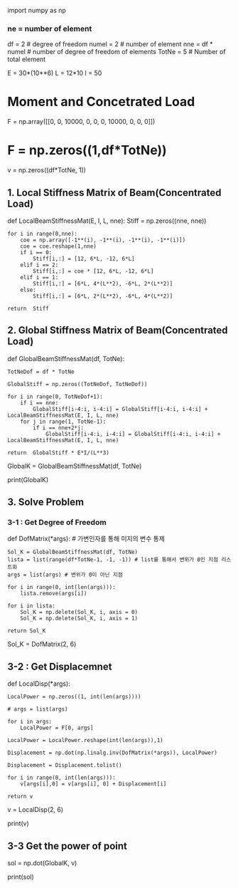 import numpy as np

### ne = number of element

df = 2 # degree of freedom
numel = 2 # number of element
nne = df * numel # number of degree of freedom of elements
TotNe = 5 # Number of total element

E = 30*(10**6)
L = 12*10
I = 50

# Moment and Concetrated Load

F = np.array([[0, 0, 10000, 0, 0, 0, 10000, 0, 0, 0]])
# F = np.zeros((1,df*TotNe))

v = np.zeros((df*TotNe, 1))

## 1. Local Stiffness Matrix of Beam(Concentrated Load)

def LocalBeamStiffnessMat(E, I, L, nne):
    Stiff = np.zeros((nne, nne))

    for i in range(0,nne):
        coe = np.array([-1**(i), -1**(i), -1**(i), -1**(i)])
        coe = coe.reshape(1,nne)
        if i == 0:
            Stiff[i,:] = [12, 6*L, -12, 6*L] 
        elif i == 2:
            Stiff[i,:] = coe * [12, 6*L, -12, 6*L] 
        elif i == 1:
            Stiff[i,:] = [6*L, 4*(L**2), -6*L, 2*(L**2)]
        else:
            Stiff[i,:] = [6*L, 2*(L**2), -6*L, 4*(L**2)]
            
    return  Stiff

## 2. Global Stiffness Matrix of Beam(Concentrated Load)

def GlobalBeamStiffnessMat(df, TotNe):
    
    TotNeDof = df * TotNe

    GlobalStiff = np.zeros((TotNeDof, TotNeDof))

    for i in range(0, TotNeDof+1):
        if i == nne:
            GlobalStiff[i-4:i, i-4:i] = GlobalStiff[i-4:i, i-4:i] + LocalBeamStiffnessMat(E, I, L, nne)
        for j in range(1, TotNe-1):
            if i == nne+2*j:
                GlobalStiff[i-4:i, i-4:i] = GlobalStiff[i-4:i, i-4:i] + LocalBeamStiffnessMat(E, I, L, nne)

    return  GlobalStiff * E*I/(L**3)

GlobalK = GlobalBeamStiffnessMat(df, TotNe)

print(GlobalK)

## 3. Solve Problem

### 3-1 : Get Degree of Freedom

def DofMatrix(*args):  # 가변인자를 통해 미지의 변수 통제

    Sol_K = GlobalBeamStiffnessMat(df, TotNe)
    lista = list(range(df*TotNe-1, -1, -1)) # list를 통해서 변위가 0인 지점 리스트화
    args = list(args) # 변위가 0이 아닌 지점

    for i in range(0, int(len(args))):
        lista.remove(args[i])

    for i in lista:
        Sol_K = np.delete(Sol_K, i, axis = 0)
        Sol_K = np.delete(Sol_K, i, axis = 1)

    return Sol_K

Sol_K = DofMatrix(2, 6)

## 3-2 : Get Displacemnet 

def LocalDisp(*args):

    LocalPower = np.zeros((1, int(len(args))))

    # args = list(args)

    for i in args:
        LocalPower = F[0, args]

    LocalPower = LocalPower.reshape(int(len(args)),1)

    Displacement = np.dot(np.linalg.inv(DofMatrix(*args)), LocalPower)

    Displacement = Displacement.tolist()

    for i in range(0, int(len(args))):
        v[args[i],0] = v[args[i], 0] + Displacement[i]
    
    return v

v = LocalDisp(2, 6)

print(v)

## 3-3 Get the power of point

sol = np.dot(GlobalK, v)

print(sol)

